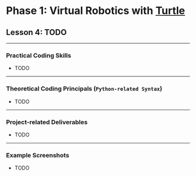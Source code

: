 # Phase 1: Virtual Robotics with [Turtle](https://docs.python.org/3/library/turtle.html)
## Lesson 4: TODO
---
### Practical Coding Skills 
* TODO
---
### Theoretical Coding Principals (`Python-related Syntax`)
* TODO
---
### Project-related Deliverables
* TODO
---
### Example Screenshots
* TODO